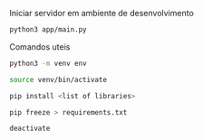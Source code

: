 Iniciar servidor em ambiente de desenvolvimento
```sh
python3 app/main.py
```

Comandos uteis

```sh
python3 -m venv env

source venv/bin/activate

pip install <list of libraries>

pip freeze > requirements.txt

deactivate
```
